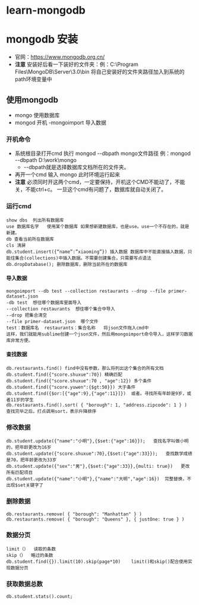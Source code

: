 # learn-mongodb
# mongodb 安装
  - 官网：https://www.mongodb.org.cn/
  - **注意** 安装好后看一下装好的文件夹：例：C:\Program Files\MongoDB\Server\3.0\bin  将自己安装好的文件夹路径加入到系统的path环境变量中
## 使用mongodb
  - mongo   使用数据库
  - mongod  开机
  -mongoimport  导入数据
  ### 开机命令
   - 系统根目录打开cmd 执行 mongod --dbpath mongo文件路径  例：mongod --dbpath D:\work\mongo
      - --dbpath就是选择数据库文档所在的文件夹。
   - 再开一个cmd 输入 mongo 此时环境运行起来
  - **注意** 必须同时开这两个cmd，一定要保持，开机这个CMD不能动了，不能关，不能ctrl+c。 一旦这个cmd有问题了，数据库就自动关闭了。
  ### 运行cmd
    show dbs  列出所有数据库
    use 数据库名字   使用某个数据库 如果想新建数据库，也是use。use一个不存在的，就是新建。
    db 查看当前所在数据库
    cls 清屏
    db.student.insert({“name”:”xiaoming”}) 插入数据 数据库中不能直接插入数据，只能往集合(collections)中插入数据。不需要创建集合，只需要写点语法
    db.dropDatabase(); 删除数据库，删除当前所在的数据库
   #### 导入数据
    mongoimport --db test --collection restaurants --drop --file primer-dataset.json  
    -db test  想往哪个数据库里面导入    
    --collection restaurants  想往哪个集合中导入  
    --drop 把集合清空  
    --file primer-dataset.json  哪个文件  
    test：数据库名  restaurants：集合名称   将json文件拖入cmd中
    这样，我们就能用sublime创建一个json文件，然后用mongoimport命令导入，这样学习数据库非常方便。
  #### 查找数据
    db.restaurants.find() find中没有参数，那么将列出这个集合的所有文档  
    db.student.find({"score.shuxue":70}) 精确匹配  
    db.student.find({"score.shuxue":70 , "age":12}) 多个条件  
    db.student.find({"score.yuwen":{$gt:50}}) 大于条件  
    db.student.find({$or:[{"age":9},{"age":11}]})  或者。寻找所有年龄是9岁，或者11岁的学生  
    db.restaurants.find().sort( { "borough": 1, "address.zipcode": 1 } )   查找完毕之后，打点调用sort，表示升降排序
 ### 修改数据
    db.student.update({"name":"小明"},{$set:{"age":16}});   查找名字叫做小明的，把年龄更改为16岁  
    db.student.update({"score.shuxue":70},{$set:{"age":33}});   查找数学成绩是70，把年龄更改为33岁  
    db.student.update({"sex":"男"},{$set:{"age":33}},{multi: true})   更改所有匹配项目  
    db.student.update({"name":"小明"},{"name":"大明","age":16})  完整替换，不出现$set关键字了
 ### 删除数据
    db.restaurants.remove( { "borough": "Manhattan" } )  
    db.restaurants.remove( { "borough": "Queens" }, { justOne: true } )
 ### 数据分页
    limit（）  读取的条数  
    skip（）  略过的条数  
    db.student.find({}).limit(10).skip(page*10)    limit()和skip()配合使用实现数据分页
 ### 获取数据总数
    db.student.stats().count;
